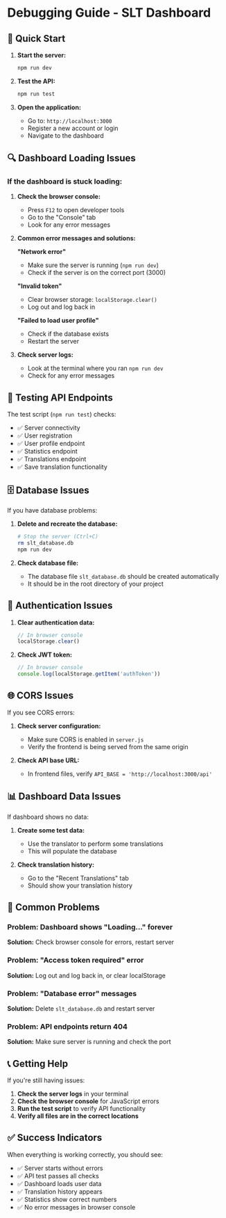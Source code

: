 # Debugging Guide - SLT Dashboard

## 🚀 Quick Start

1. **Start the server:**
   ```bash
   npm run dev
   ```

2. **Test the API:**
   ```bash
   npm run test
   ```

3. **Open the application:**
   - Go to: `http://localhost:3000`
   - Register a new account or login
   - Navigate to the dashboard

## 🔍 Dashboard Loading Issues

### If the dashboard is stuck loading:

1. **Check the browser console:**
   - Press `F12` to open developer tools
   - Go to the "Console" tab
   - Look for any error messages

2. **Common error messages and solutions:**

   **"Network error"**
   - Make sure the server is running (`npm run dev`)
   - Check if the server is on the correct port (3000)

   **"Invalid token"**
   - Clear browser storage: `localStorage.clear()`
   - Log out and log back in

   **"Failed to load user profile"**
   - Check if the database exists
   - Restart the server

3. **Check server logs:**
   - Look at the terminal where you ran `npm run dev`
   - Check for any error messages

## 🧪 Testing API Endpoints

The test script (`npm run test`) checks:
- ✅ Server connectivity
- ✅ User registration
- ✅ User profile endpoint
- ✅ Statistics endpoint
- ✅ Translations endpoint
- ✅ Save translation functionality

## 🗄️ Database Issues

If you have database problems:

1. **Delete and recreate the database:**
   ```bash
   # Stop the server (Ctrl+C)
   rm slt_database.db
   npm run dev
   ```

2. **Check database file:**
   - The database file `slt_database.db` should be created automatically
   - It should be in the root directory of your project

## 🔐 Authentication Issues

1. **Clear authentication data:**
   ```javascript
   // In browser console
   localStorage.clear()
   ```

2. **Check JWT token:**
   ```javascript
   // In browser console
   console.log(localStorage.getItem('authToken'))
   ```

## 🌐 CORS Issues

If you see CORS errors:

1. **Check server configuration:**
   - Make sure CORS is enabled in `server.js`
   - Verify the frontend is being served from the same origin

2. **Check API base URL:**
   - In frontend files, verify `API_BASE = 'http://localhost:3000/api'`

## 📊 Dashboard Data Issues

If dashboard shows no data:

1. **Create some test data:**
   - Use the translator to perform some translations
   - This will populate the database

2. **Check translation history:**
   - Go to the "Recent Translations" tab
   - Should show your translation history

## 🐛 Common Problems

### Problem: Dashboard shows "Loading..." forever
**Solution:** Check browser console for errors, restart server

### Problem: "Access token required" error
**Solution:** Log out and log back in, or clear localStorage

### Problem: "Database error" messages
**Solution:** Delete `slt_database.db` and restart server

### Problem: API endpoints return 404
**Solution:** Make sure server is running and check the port

## 📞 Getting Help

If you're still having issues:

1. **Check the server logs** in your terminal
2. **Check the browser console** for JavaScript errors
3. **Run the test script** to verify API functionality
4. **Verify all files are in the correct locations**

## ✅ Success Indicators

When everything is working correctly, you should see:

- ✅ Server starts without errors
- ✅ API test passes all checks
- ✅ Dashboard loads user data
- ✅ Translation history appears
- ✅ Statistics show correct numbers
- ✅ No error messages in browser console 